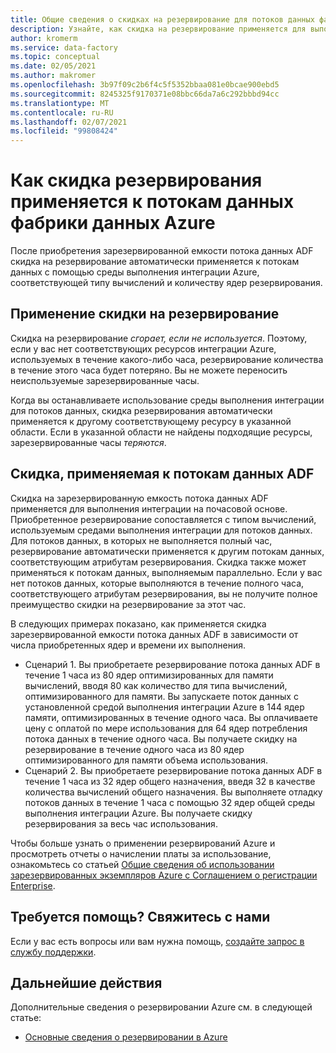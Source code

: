 ```yaml
---
title: Общие сведения о скидках на резервирование для потоков данных фабрики данных Azure | Документация Майкрософт
description: Узнайте, как скидка на резервирование применяется для выполнения потоков данных ADF. Скидка применяется к этим потокам данных на почасовой основе.
author: kromerm
ms.service: data-factory
ms.topic: conceptual
ms.date: 02/05/2021
ms.author: makromer
ms.openlocfilehash: 3b97f09c2b6f4c5f5352bbaa081e0bcae900ebd5
ms.sourcegitcommit: 8245325f9170371e08bbc66da7a6c292bbbd94cc
ms.translationtype: MT
ms.contentlocale: ru-RU
ms.lasthandoff: 02/07/2021
ms.locfileid: "99808424"
---
```

# <a name="how-a-reservation-discount-is-applied-to-azure-data-factory-data-flows"></a>Как скидка резервирования применяется к потокам данных фабрики данных Azure

После приобретения зарезервированной емкости потока данных ADF скидка на резервирование автоматически применяется к потокам данных с помощью среды выполнения интеграции Azure, соответствующей типу вычислений и количеству ядер резервирования.

## <a name="how-reservation-discount-is-applied"></a>Применение скидки на резервирование

Скидка на резервирование *сгорает, если не используется*. Поэтому, если у вас нет соответствующих ресурсов интеграции Azure, используемых в течение какого-либо часа, резервирование количества в течение этого часа будет потеряно. Вы не можете переносить неиспользуемые зарезервированные часы.

Когда вы останавливаете использование среды выполнения интеграции для потоков данных, скидка резервирования автоматически применяется к другому соответствующему ресурсу в указанной области. Если в указанной области не найдены подходящие ресурсы, зарезервированные часы *теряются*.

## <a name="discount-applied-to-adf-data-flows"></a>Скидка, применяемая к потокам данных ADF

Скидка на зарезервированную емкость потока данных ADF применяется для выполнения интеграции на почасовой основе. Приобретенное резервирование сопоставляется с типом вычислений, используемым средами выполнения интеграции для потоков данных. Для потоков данных, в которых не выполняется полный час, резервирование автоматически применяется к другим потокам данных, соответствующим атрибутам резервирования. Скидка также может применяться к потокам данных, выполняемым параллельно. Если у вас нет потоков данных, которые выполняются в течение полного часа, соответствующего атрибутам резервирования, вы не получите полное преимущество скидки на резервирование за этот час.

В следующих примерах показано, как применяется скидка зарезервированной емкости потока данных ADF в зависимости от числа приобретенных ядер и времени их выполнения.

- Сценарий 1. Вы приобретаете резервирование потока данных ADF в течение 1 часа из 80 ядер оптимизированных для памяти вычислений, вводя 80 как количество для типа вычислений, оптимизированного для памяти. Вы запускаете поток данных с установленной средой выполнения интеграции Azure в 144 ядер памяти, оптимизированных в течение одного часа. Вы оплачиваете цену с оплатой по мере использования для 64 ядер потребления потока данных в течение одного часа. Вы получаете скидку на резервирование в течение одного часа из 80 ядер оптимизированного для памяти объема использования.
- Сценарий 2. Вы приобретаете резервирование потока данных ADF в течение 1 часа из 32 ядер общего назначения, введя 32 в качестве количества вычислений общего назначения. Вы выполняете отладку потоков данных в течение 1 часа с помощью 32 ядер общей среды выполнения интеграции Azure. Вы получаете скидку резервирования за весь час использования.

Чтобы больше узнать о применении резервирований Azure и просмотреть отчеты о начислении платы за использование, ознакомьтесь со статьей [Общие сведения об использовании зарезервированных экземпляров Azure с Соглашением о регистрации Enterprise](https://docs.microsoft.com/azure/cost-management-billing/reservations/understand-reserved-instance-usage-ea).

## <a name="need-help-contact-us"></a>Требуется помощь? Свяжитесь с нами

Если у вас есть вопросы или вам нужна помощь, [создайте запрос в службу поддержки](https://go.microsoft.com/fwlink/?linkid=2083458).

## <a name="next-steps"></a>Дальнейшие действия

Дополнительные сведения о резервировании Azure см. в следующей статье:

- [Основные сведения о резервировании в Azure](https://docs.microsoft.com/azure/cost-management-billing/reservations/save-compute-costs-reservations)
